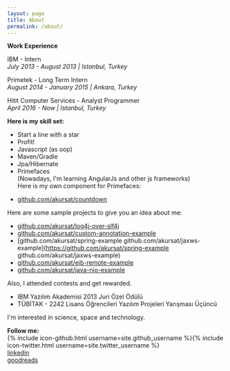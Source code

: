 ```yaml
---
layout: page
title: About
permalink: /about/
---
```


**Work Experience**  

IBM - Intern  
*July 2013 - August 2013 | Istanbul, Turkey* 

Primetek - Long Term Intern  
*August 2014 - January 2015 | Ankara, Turkey* 

Hitit Computer Services - Analyst Programmer  
*April 2016 - Now | Istanbul, Turkey*   

**Here is my skill set:**

* Start a line with a star  
* Profit!  
* Javascript (as oop)  
* Maven/Gradle  
* Jpa/Hibernate  
* Primefaces     
(Nowadays, I'm learning AngularJs and other js frameworks)   
 Here is my own component for Primefaces: 

 - [github.com/akursat/countdown](https://github.com/akursat/countdown)

Here are some sample projects to give you an idea about me:

 - [github.com/akursat/log4j-over-slf4j](https://github.com/akursat/log4j-over-slf4j) 
 - [github.com/akursat/custom-annotation-example](https://github.com/akursat/custom-annotation-example)   
 - [github.com/akursat/spring-example github.com/akursat/jaxws-example](https://github.com/akursat/spring-example github.com/akursat/jaxws-example)
 - [github.com/akursat/ejb-remote-example](https://github.com/akursat/ejb-remote-example)
 - [github.com/akursat/java-nio-example](https://github.com/akursat/java-nio-example)

 
Also, I attended contests and get rewarded.

 - IBM Yazılım Akademisi 2013 Juri Özel Ödülü
 - TÜBİTAK - 2242 Lisans Öğrencileri Yazılım Projeleri Yarışması Üçüncü
 

I'm interested in science, space and technology.   


**Follow me:**   
{% include icon-github.html username=site.github_username %}{% include icon-twitter.html username=site.twitter_username %}  
[linkedin](http://linkedin.com/in/ademkursatuzun)     
[goodreads](https://goodreads.com/akursat)   
 

